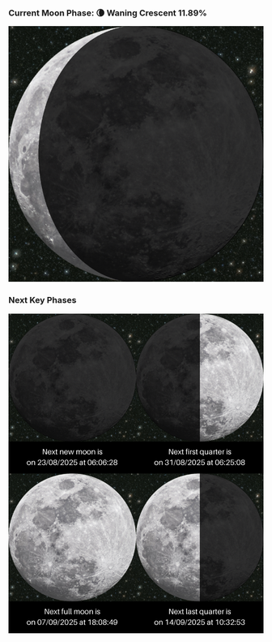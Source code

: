 ### Current Moon Phase: 🌘 Waning Crescent 11.89%
![Moon Phase](moonphase.png)
### Next Key Phases
![Gallery](gallery.png)